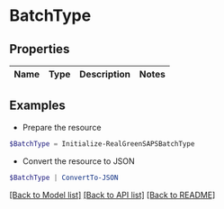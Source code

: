 # BatchType
## Properties

Name | Type | Description | Notes
------------ | ------------- | ------------- | -------------

## Examples

- Prepare the resource
```powershell
$BatchType = Initialize-RealGreenSAPSBatchType 
```

- Convert the resource to JSON
```powershell
$BatchType | ConvertTo-JSON
```

[[Back to Model list]](../README.md#documentation-for-models) [[Back to API list]](../README.md#documentation-for-api-endpoints) [[Back to README]](../README.md)

